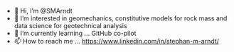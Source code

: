 - 👋 Hi, I’m @SMArndt
- 👀 I’m interested in geomechanics, constitutive models for rock mass and data science for geotechnical analysis
- 🌱 I’m currently learning ... GitHub co-pilot
- 📫 How to reach me ... https://www.linkedin.com/in/stephan-m-arndt/

<!---
SMArndt/SMArndt is a ✨ special ✨ repository because its `README.md` (this file) appears on your GitHub profile.
You can click the Preview link to take a look at your changes.
--->
